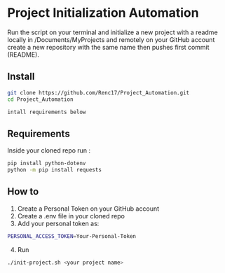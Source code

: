# Project Initialization Automation

Run the script on your terminal and initialize a new project with a readme locally in /Documents/MyProjects and
remotely on your GitHub account create a new repository with the same name then pushes first commit (README).

## Install
```bash
git clone https://github.com/Renc17/Project_Automation.git
cd Project_Automation

intall requirements below
```

## Requirements
Inside your cloned repo run :
```bash
pip install python-dotenv
python -m pip install requests
```

## How to
1. Create a Personal Token on your GitHub account
2. Create a .env file in your cloned repo
3. Add your personal token as:

```bash
PERSONAL_ACCESS_TOKEN=Your-Personal-Token
```
4. Run
```bash
./init-project.sh <your project name>
```